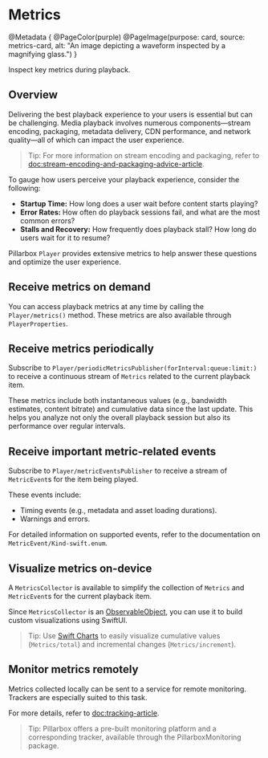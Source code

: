 # Metrics

@Metadata {
    @PageColor(purple)
    @PageImage(purpose: card, source: metrics-card, alt: "An image depicting a waveform inspected by a magnifying glass.")
}

Inspect key metrics during playback.

## Overview

Delivering the best playback experience to your users is essential but can be challenging. Media playback involves numerous components—stream encoding, packaging, metadata delivery, CDN performance, and network quality—all of which can impact the user experience.

> Tip: For more information on stream encoding and packaging, refer to <doc:stream-encoding-and-packaging-advice-article>.

To gauge how users perceive your playback experience, consider the following:

- **Startup Time:** How long does a user wait before content starts playing?
- **Error Rates:** How often do playback sessions fail, and what are the most common errors?
- **Stalls and Recovery:** How frequently does playback stall? How long do users wait for it to resume?

Pillarbox ``Player`` provides extensive metrics to help answer these questions and optimize the user experience.

## Receive metrics on demand

You can access playback metrics at any time by calling the ``Player/metrics()`` method. These metrics are also available through ``PlayerProperties``.

## Receive metrics periodically

Subscribe to ``Player/periodicMetricsPublisher(forInterval:queue:limit:)`` to receive a continuous stream of ``Metrics`` related to the current playback item.

These metrics include both instantaneous values (e.g., bandwidth estimates, content bitrate) and cumulative data since the last update. This helps you analyze not only the overall playback session but also its performance over regular intervals.

## Receive important metric-related events

Subscribe to ``Player/metricEventsPublisher`` to receive a stream of ``MetricEvent``s for the item being played.

These events include:

- Timing events (e.g., metadata and asset loading durations).
- Warnings and errors.

For detailed information on supported events, refer to the documentation on ``MetricEvent/Kind-swift.enum``.

## Visualize metrics on-device

A ``MetricsCollector`` is available to simplify the collection of ``Metrics`` and ``MetricEvent``s for the current playback item.

Since ``MetricsCollector`` is an [ObservableObject](https://developer.apple.com/documentation/combine/observableobject), you can use it to build custom visualizations using SwiftUI.

> Tip: Use [Swift Charts](https://developer.apple.com/documentation/charts) to easily visualize cumulative values (``Metrics/total``) and incremental changes (``Metrics/increment``).

## Monitor metrics remotely

Metrics collected locally can be sent to a service for remote monitoring. Trackers are especially suited to this task.

For more details, refer to <doc:tracking-article>.

> Tip: Pillarbox offers a pre-built monitoring platform and a corresponding tracker, available through the PillarboxMonitoring package.
